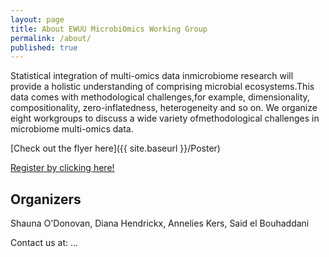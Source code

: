 ```yaml
---
layout: page
title: About EWUU MicrobiOmics Working Group
permalink: /about/
published: true
---
```


Statistical integration of multi-omics data inmicrobiome research will provide a holistic understanding of comprising microbial ecosystems.This data comes with methodological challenges,for example, dimensionality, compositionality, zero-inflatedness, heterogeneity and so on. We organize eight workgroups to discuss a wide variety ofmethodological challenges in microbiome multi-omics data.

[Check out the flyer here]({{ site.baseurl }}/Poster)

[Register by clicking  here!](https://survey.uu.nl/jfe/form/SV_0lDaS1d0EymbtwW)



## Organizers

Shauna O'Donovan, Diana Hendrickx, Annelies Kers, Said el Bouhaddani

Contact us at: ...
